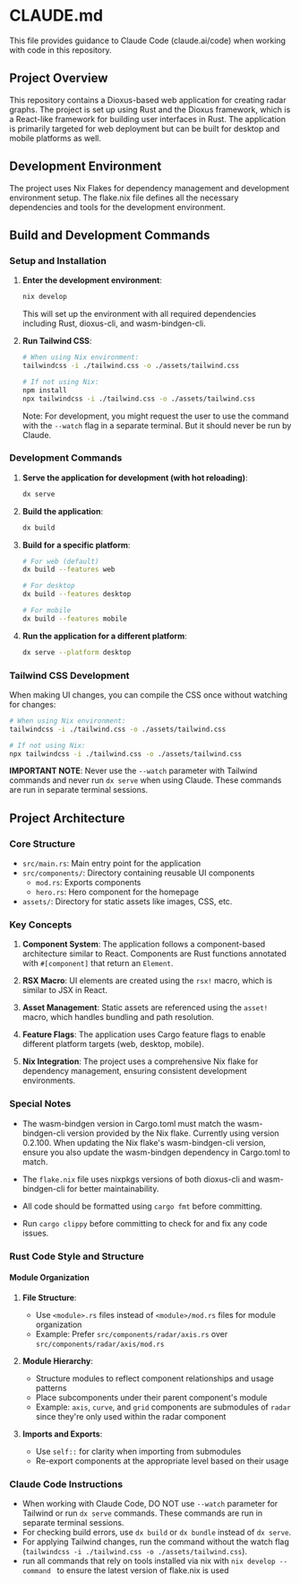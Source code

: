 # CLAUDE.md

This file provides guidance to Claude Code (claude.ai/code) when working with code in this repository.

## Project Overview

This repository contains a Dioxus-based web application for creating radar graphs. The project is set up using Rust and the Dioxus framework, which is a React-like framework for building user interfaces in Rust. The application is primarily targeted for web deployment but can be built for desktop and mobile platforms as well.

## Development Environment

The project uses Nix Flakes for dependency management and development environment setup. The flake.nix file defines all the necessary dependencies and tools for the development environment.

## Build and Development Commands

### Setup and Installation

1. **Enter the development environment**:
   ```bash
   nix develop
   ```
   This will set up the environment with all required dependencies including Rust, dioxus-cli, and wasm-bindgen-cli.

2. **Run Tailwind CSS**:
   ```bash
   # When using Nix environment:
   tailwindcss -i ./tailwind.css -o ./assets/tailwind.css
   
   # If not using Nix:
   npm install
   npx tailwindcss -i ./tailwind.css -o ./assets/tailwind.css
   ```
   
   Note: For development, you might  request the user to use the command with the `--watch` flag in a separate terminal. But it should never be run by Claude.

### Development Commands

1. **Serve the application for development (with hot reloading)**:
   ```bash
   dx serve
   ```

2. **Build the application**:
   ```bash
   dx build
   ```

3. **Build for a specific platform**:
   ```bash
   # For web (default)
   dx build --features web
   
   # For desktop
   dx build --features desktop
   
   # For mobile
   dx build --features mobile
   ```

4. **Run the application for a different platform**:
   ```bash
   dx serve --platform desktop
   ```

### Tailwind CSS Development

When making UI changes, you can compile the CSS once without watching for changes:
```bash
# When using Nix environment:
tailwindcss -i ./tailwind.css -o ./assets/tailwind.css

# If not using Nix:
npx tailwindcss -i ./tailwind.css -o ./assets/tailwind.css
```

**IMPORTANT NOTE**: Never use the `--watch` parameter with Tailwind commands and never run `dx serve` when using Claude. These commands are run in separate terminal sessions.

## Project Architecture

### Core Structure

- `src/main.rs`: Main entry point for the application
- `src/components/`: Directory containing reusable UI components
  - `mod.rs`: Exports components
  - `hero.rs`: Hero component for the homepage
- `assets/`: Directory for static assets like images, CSS, etc.

### Key Concepts

1. **Component System**: The application follows a component-based architecture similar to React. Components are Rust functions annotated with `#[component]` that return an `Element`.

2. **RSX Macro**: UI elements are created using the `rsx!` macro, which is similar to JSX in React.

3. **Asset Management**: Static assets are referenced using the `asset!` macro, which handles bundling and path resolution.

4. **Feature Flags**: The application uses Cargo feature flags to enable different platform targets (web, desktop, mobile).

5. **Nix Integration**: The project uses a comprehensive Nix flake for dependency management, ensuring consistent development environments.

### Special Notes

- The wasm-bindgen version in Cargo.toml must match the wasm-bindgen-cli version provided by the Nix flake. Currently using version 0.2.100. When updating the Nix flake's wasm-bindgen-cli version, ensure you also update the wasm-bindgen dependency in Cargo.toml to match.

- The `flake.nix` file uses nixpkgs versions of both dioxus-cli and wasm-bindgen-cli for better maintainability.

- All code should be formatted using `cargo fmt` before committing.
- Run `cargo clippy` before committing to check for and fix any code issues.

### Rust Code Style and Structure

#### Module Organization

1. **File Structure**:
   - Use `<module>.rs` files instead of `<module>/mod.rs` files for module organization
   - Example: Prefer `src/components/radar/axis.rs` over `src/components/radar/axis/mod.rs`

2. **Module Hierarchy**:
   - Structure modules to reflect component relationships and usage patterns
   - Place subcomponents under their parent component's module
   - Example: `axis`, `curve`, and `grid` components are submodules of `radar` since they're only used within the radar component

3. **Imports and Exports**:
   - Use `self::` for clarity when importing from submodules
   - Re-export components at the appropriate level based on their usage

### Claude Code Instructions

- When working with Claude Code, DO NOT use `--watch` parameter for Tailwind or run `dx serve` commands. These commands are run in separate terminal sessions.
- For checking build errors, use `dx build` or `dx bundle` instead of `dx serve`.
- For applying Tailwind changes, run the command without the watch flag (`tailwindcss -i ./tailwind.css -o ./assets/tailwind.css`).
- run all commands that rely on tools installed via nix with `nix develop --command ` to ensure the latest version of flake.nix is used
